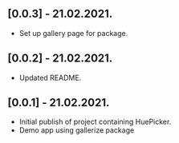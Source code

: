 ## [0.0.3] - 21.02.2021.

- Set up gallery page for package.

## [0.0.2] - 21.02.2021.

- Updated README.

## [0.0.1] - 21.02.2021.

- Initial publish of project containing HuePicker.
- Demo app using gallerize package
